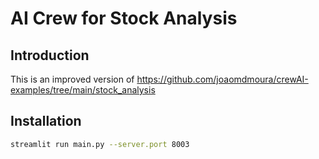 # AI Crew for Stock Analysis

## Introduction
This is an improved version of https://github.com/joaomdmoura/crewAI-examples/tree/main/stock_analysis

## Installation

```bash
streamlit run main.py --server.port 8003
```

